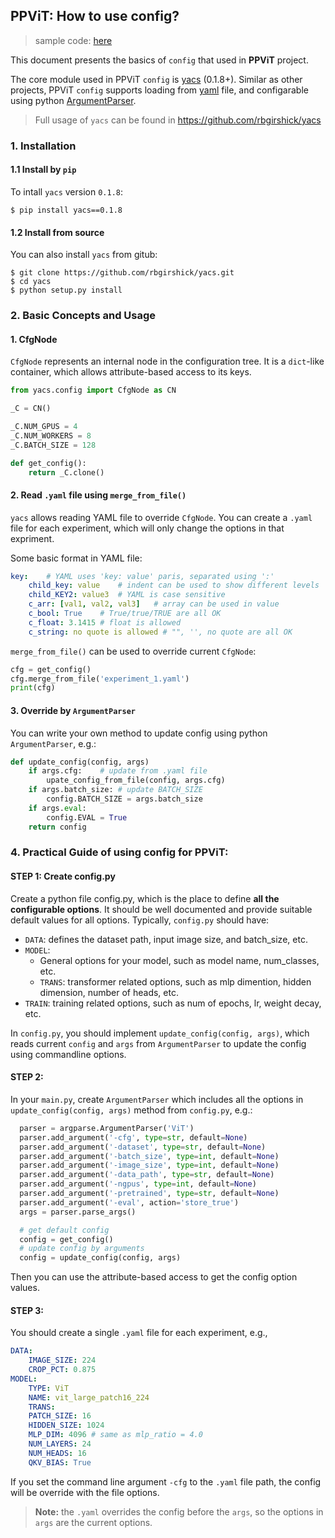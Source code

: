 ## PPViT: How to use config?
> sample code: [here](https://github.com/xperzy/PPViT/blob/develop/image_classification/ViT/config.py)

This document presents the basics of `config` that used in **PPViT** project. 

The core module used in PPViT `config` is [yacs](https://github.com/rbgirshick/yacs) (0.1.8+). Similar as other projects, PPViT `config` supports loading from [yaml](https://yaml.org/) file, and configarable using python [ArgumentParser](https://docs.python.org/3/library/argparse.html).

> Full usage of `yacs` can be found in https://github.com/rbgirshick/yacs

### 1. Installation
#### 1.1 Install by `pip`
To intall `yacs` version `0.1.8`:
```shell
$ pip install yacs==0.1.8
```
#### 1.2 Install from source
You can also install `yacs` from gitub:
```shell
$ git clone https://github.com/rbgirshick/yacs.git
$ cd yacs
$ python setup.py install
```

### 2. Basic Concepts and Usage
#### 1. CfgNode
`CfgNode` represents an internal node in the configuration tree. It is a `dict`-like container, which allows attribute-based access to its keys.
```python
from yacs.config import CfgNode as CN

_C = CN()

_C.NUM_GPUS = 4
_C.NUM_WORKERS = 8
_C.BATCH_SIZE = 128

def get_config():
    return _C.clone()
```
#### 2. Read `.yaml` file using `merge_from_file()`
`yacs` allows reading YAML file to override `CfgNode`. You can create a `.yaml` file for each experiment, which will only change the options in that expriment.

Some basic format in YAML file:
```YAML
key:    # YAML uses 'key: value' paris, separated using ':'
    child_key: value    # indent can be used to show different levels
    child_KEY2: value3  # YAML is case sensitive
    c_arr: [val1, val2, val3]   # array can be used in value
    c_bool: True    # True/true/TRUE are all OK
    c_float: 3.1415 # float is allowed
    c_string: no quote is allowed # "", '', no quote are all OK
```

`merge_from_file()` can be used to override current `CfgNode`:
```python
cfg = get_config()
cfg.merge_from_file('experiment_1.yaml')
print(cfg)
```

#### 3. Override by `ArgumentParser`
You can write your own method to update config using python `ArgumentParser`, e.g.:
```python
def update_config(config, args)
    if args.cfg:    # update from .yaml file
        upate_config_from_file(config, args.cfg)
    if args.batch_size: # update BATCH_SIZE
        config.BATCH_SIZE = args.batch_size
    if args.eval:
        config.EVAL = True
    return config
```




### 4. Practical Guide of using config for PPViT:
#### STEP 1: Create config.py
Create a python file config.py, which is the place to define **all the configurable options**. It should be well documented and provide suitable default values for all options. 
Typically, `config.py` should have:
- `DATA`: defines the dataset path, input image size, and batch_size, etc.
- `MODEL`:
    - General options for your model, such as model name, num_classes, etc.
    - `TRANS`: transformer related options, such as mlp dimention, hidden dimension, number of heads, etc.
- `TRAIN`: training related options, such as num of epochs, lr, weight decay, etc.

In `config.py`, you should implement `update_config(config, args)`, which reads current `config` and `args` from `ArgumentParser` to update the config using commandline options.

#### STEP 2: 
In your `main.py`, create `ArgumentParser` which includes all the options in `update_config(config, args)` method from `config.py`, e.g.:
```python
  parser = argparse.ArgumentParser('ViT')
  parser.add_argument('-cfg', type=str, default=None)
  parser.add_argument('-dataset', type=str, default=None)
  parser.add_argument('-batch_size', type=int, default=None)
  parser.add_argument('-image_size', type=int, default=None)
  parser.add_argument('-data_path', type=str, default=None)
  parser.add_argument('-ngpus', type=int, default=None)
  parser.add_argument('-pretrained', type=str, default=None)
  parser.add_argument('-eval', action='store_true')
  args = parser.parse_args()

  # get default config
  config = get_config()
  # update config by arguments
  config = update_config(config, args)
```

Then you can use the attribute-based access to get the config option values.

#### STEP 3:
You should create a single `.yaml` file for each experiment, e.g.,
```yaml
DATA:
    IMAGE_SIZE: 224
    CROP_PCT: 0.875
MODEL:
    TYPE: ViT
    NAME: vit_large_patch16_224
    TRANS:
    PATCH_SIZE: 16
    HIDDEN_SIZE: 1024
    MLP_DIM: 4096 # same as mlp_ratio = 4.0
    NUM_LAYERS: 24
    NUM_HEADS: 16
    QKV_BIAS: True
```

If you set the command line argument `-cfg` to the `.yaml` file path, the config will be override with the file options. 
> **Note:** the `.yaml` overrides the config before the `args`, so the options in `args` are the current options.